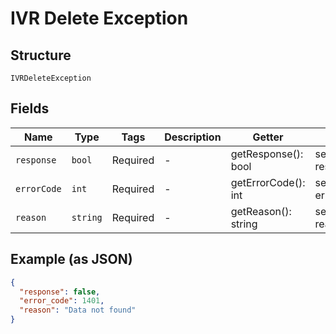 
# IVR Delete Exception

## Structure

`IVRDeleteException`

## Fields

| Name | Type | Tags | Description | Getter | Setter |
|  --- | --- | --- | --- | --- | --- |
| `response` | `bool` | Required | - | getResponse(): bool | setResponse(bool response): void |
| `errorCode` | `int` | Required | - | getErrorCode(): int | setErrorCode(int errorCode): void |
| `reason` | `string` | Required | - | getReason(): string | setReason(string reason): void |

## Example (as JSON)

```json
{
  "response": false,
  "error_code": 1401,
  "reason": "Data not found"
}
```

